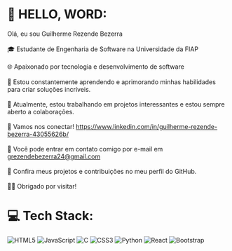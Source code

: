 # 💫 HELLO, WORD:
Olá, eu sou Guilherme Rezende Bezerra<br><br>🎓 Estudante de Engenharia de Software na Universidade da FIAP<br><br>🌐 Apaixonado por tecnologia e desenvolvimento de software<br><br> 🚀 Estou constantemente aprendendo e aprimorando minhas habilidades para criar soluções incríveis.<br><br>🌱 Atualmente, estou trabalhando em projetos interessantes e estou sempre aberto a colaborações.<br><br>💬 Vamos nos conectar! https://www.linkedin.com/in/guilherme-rezende-bezerra-43055626b/ <br><br>📧 Você pode entrar em contato comigo por e-mail em grezendebezerra24@gmail.com<br><br>📄 Confira meus projetos e contribuições no meu perfil do GitHub.<br><br>👨‍💻 Obrigado por visitar!


# 💻 Tech Stack:
![HTML5](https://img.shields.io/badge/html5-%23E34F26.svg?style=for-the-badge&logo=html5&logoColor=white) ![JavaScript](https://img.shields.io/badge/javascript-%23323330.svg?style=for-the-badge&logo=javascript&logoColor=%23F7DF1E) ![C](https://img.shields.io/badge/c-%2300599C.svg?style=for-the-badge&logo=c&logoColor=white) ![CSS3](https://img.shields.io/badge/css3-%231572B6.svg?style=for-the-badge&logo=css3&logoColor=white) ![Python](https://img.shields.io/badge/python-3670A0?style=for-the-badge&logo=python&logoColor=ffdd54) ![React](https://img.shields.io/badge/react-%2320232a.svg?style=for-the-badge&logo=react&logoColor=%2361DAFB) ![Bootstrap](https://img.shields.io/badge/bootstrap-%238511FA.svg?style=for-the-badge&logo=bootstrap&logoColor=white)


<!-- Proudly created with GPRM ( https://gprm.itsvg.in ) -->
